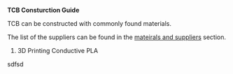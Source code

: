 **TCB Consturction Guide**

TCB can be constructed with commonly found materials.

The list of the suppliers can be found in the [mateirals and suppliers](Material_and_Supplier.md) section.


1. 3D Printing Conductive PLA

sdfsd


